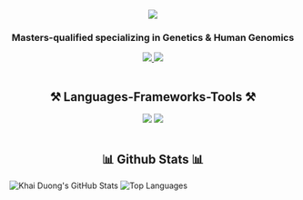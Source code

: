 <h1 align="center">
    <img src="https://readme-typing-svg.herokuapp.com/?font=Righteous&size=35&center=true&vCenter=true&width=500&height=70&duration=4000&lines=Hi+There!+👋;+I'm+Antonio+Domino!;" />
</h1>
<h3 align="center">Masters-qualified specializing in Genetics & Human Genomics</h3>


<div align="center"> 
  <a href="dr.domino2016@gmail.com" target="_blank">
    <img src="https://img.shields.io/badge/Gmail-D14836?style=for-the-badge&logo=gmail&logoColor=white" target="_blank" />
  </a> 
  <a href="https://www.linkedin.com/in/antonio-d-20b5911b6/" target="_blank">
    <img src="https://img.shields.io/badge/LinkedIn-0077B5?style=for-the-badge&logo=linkedin&logoColor=white" target="_blank" />
  </a>
</div>

<br> 


<!--
**IDrDomino/IDrDomino** is a ✨ _special_ ✨ repository because its `README.md` (this file) appears on your GitHub profile.

Here are some ideas to get you started:

- 🔭 I’m currently working on ...
- 🌱 I’m currently learning ...
- 👯 I’m looking to collaborate on ...
- 🤔 I’m looking for help with ...
- 💬 Ask me about ...
- 📫 How to reach me: ...
- 😄 Pronouns: ...
- ⚡ Fun fact: ...
-->



<h2 align="center">⚒️ Languages-Frameworks-Tools ⚒️</h2>
<div align="center">
    <img src="https://skillicons.dev/icons?i=html,css,vscode,github" />
    <img src="https://skillicons.dev/icons?i=python,mysql,javascript," /><br>
</div>

<br/>

<h2 align="center">📊 Github Stats 📊</h2>

![Khai Duong's GitHub Stats](https://github-readme-stats.vercel.app/api?username=IDrDomino&show_icons=true&theme=radical)
![Top Languages](https://github-readme-stats.vercel.app/api/top-langs/?username=IDrDomino&show_icons=true&theme=radical)
